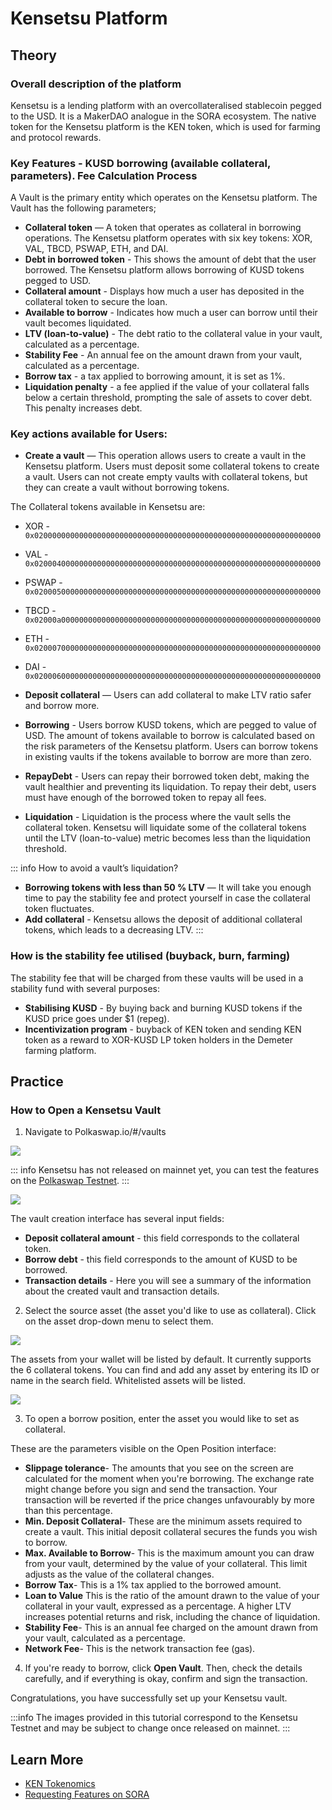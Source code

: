 # Kensetsu Platform

## Theory

### Overall description of the platform

Kensetsu is a lending platform with an overcollateralised stablecoin pegged to the USD. It is a MakerDAO analogue in the SORA ecosystem.
The native token for the Kensetsu platform is the KEN token, which is used for farming and protocol rewards.

### Key Features - KUSD borrowing (available collateral, parameters). Fee Calculation Process

A Vault is the primary entity which operates on the Kensetsu platform. The Vault has the following parameters;

- **Collateral token** — A token that operates as collateral in borrowing operations. The Kensetsu platform operates with six key tokens: XOR, VAL, TBCD, PSWAP, ETH, and DAI.
- **Debt in borrowed token** - This shows the amount of debt that the user borrowed. The Kensetsu platform allows borrowing of KUSD tokens pegged to USD.
- **Collateral amount** - Displays how much a user has deposited in the collateral token to secure the loan.
- **Available to borrow** - Indicates how much a user can borrow until their vault becomes liquidated.
- **LTV (loan-to-value)** - The debt ratio to the collateral value in your vault, calculated as a percentage.
- **Stability Fee** - An annual fee on the amount drawn from your vault, calculated as a percentage.
- **Borrow tax** - a tax applied to borrowing amount, it is set as 1%.
- **Liquidation penalty** - a fee applied if the value of your collateral falls below a certain threshold, prompting the sale of assets to cover debt. This penalty increases debt.

### Key actions available for Users:

- **Create a vault** — This operation allows users to create a vault in the Kensetsu platform. Users must deposit some collateral tokens to create a vault. Users can not create empty vaults with collateral tokens, but they can create a vault without borrowing tokens.

The Collateral tokens available in Kensetsu are:

- XOR - `0x0200000000000000000000000000000000000000000000000000000000000000`
- VAL - `0x0200040000000000000000000000000000000000000000000000000000000000`
- PSWAP - `0x0200050000000000000000000000000000000000000000000000000000000000`
- TBCD - `0x02000a0000000000000000000000000000000000000000000000000000000000`
- ETH - `0x0200070000000000000000000000000000000000000000000000000000000000`
- DAI - `0x0200060000000000000000000000000000000000000000000000000000000000`

- **Deposit collateral** — Users can add collateral to make LTV ratio safer and borrow more.

* **Borrowing** - Users borrow KUSD tokens, which are pegged to value of USD. The amount of tokens available to borrow is calculated based on the risk parameters of the Kensetsu platform.
  Users can borrow tokens in existing vaults if the tokens available to borrow are more than zero.

* **RepayDebt** - Users can repay their borrowed token debt, making the vault healthier and preventing its liquidation. To repay their debt, users must have enough of the borrowed token to repay all fees.

* **Liquidation** - Liquidation is the process where the vault sells the collateral token. Kensetsu will liquidate some of the collateral tokens until the LTV (loan-to-value) metric becomes less than the liquidation threshold.

::: info
How to avoid a vault’s liquidation?

- **Borrowing tokens with less than 50 % LTV** — It will take you enough time to pay the stability fee and protect yourself in case the collateral token fluctuates.
- **Add collateral** - Kensetsu allows the deposit of additional collateral tokens, which leads to a decreasing LTV.
  :::

### How is the stability fee utilised (buyback, burn, farming)

The stability fee that will be charged from these vaults will be used in a stability fund with several purposes:

- **Stabilising KUSD** - By buying back and burning KUSD tokens if the KUSD price goes under $1 (repeg).
- **Incentivization program** - buyback of KEN token and sending KEN token as a reward to XOR-KUSD LP token holders in the Demeter farming platform.

## Practice

### How to Open a Kensetsu Vault

1. Navigate to Polkaswap.io/#/vaults

![](/.gitbook/assets/ken-vaults-intro.png)

::: info
Kensetsu has not released on mainnet yet, you can test the features on the [Polkaswap Testnet](https://test.polkaswap.io/#/vaults/).
:::

![](/.gitbook/assets/ken-vaults-borrow.png)

The vault creation interface has several input fields:

- **Deposit collateral amount** - this field corresponds to the collateral token.
- **Borrow debt** - this field corresponds to the amount of KUSD to be borrowed.
- **Transaction details** - Here you will see a summary of the information about the created vault and transaction details.

2. Select the source asset (the asset you'd like to use as collateral). Click on the asset drop-down menu to select them.

![](/.gitbook/assets/ken-vaults-assets.png)

The assets from your wallet will be listed by default. It currently supports the 6 collateral tokens. You can find and add any asset by entering its ID or name in the search field. Whitelisted assets will be listed.

![](/.gitbook/assets/ken-vaults-open.png)

3. To open a borrow position, enter the asset you would like to set as collateral.

These are the parameters visible on the Open Position interface:

- **Slippage tolerance**- The amounts that you see on the screen are calculated for the moment when you're borrowing. The exchange rate might change before you sign and send the transaction. Your transaction will be reverted if the price changes unfavourably by more than this percentage.
- **Min. Deposit Collateral**- These are the minimum assets required to create a vault. This initial deposit collateral secures the funds you wish to borrow.
- **Max. Available to Borrow**- This is the maximum amount you can draw from your vault, determined by the value of your collateral. This limit adjusts as the value of the collateral changes.
- **Borrow Tax**- This is a 1% tax applied to the borrowed amount.
- **Loan to Value** This is the ratio of the amount drawn to the value of your collateral in your vault, expressed as a percentage. A higher LTV increases potential returns and risk, including the chance of liquidation.
- **Stability Fee**- This is an annual fee charged on the amount drawn from your vault, calculated as a percentage.
- **Network Fee**- This is the network transaction fee (gas).

4. If you're ready to borrow, click **Open Vault**. Then, check the details carefully, and if everything is okay, confirm and sign the transaction.

Congratulations, you have successfully set up your Kensetsu vault.

:::info
The images provided in this tutorial correspond to the Kensetsu Testnet and may be subject to change once released on mainnet.
:::

## Learn More

- [KEN Tokenomics](/ken.md)
- [Requesting Features on SORA](/rfp.md)
